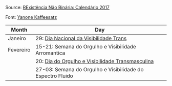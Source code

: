 Source: [RExistência Não Binária: Calendário 2017](https://www.facebook.com/RexistenciaNaoBinaria/photos/a.487253414998873.1073741890.375864172804465/487258664998348/)

Font: [Yanone Kaffeesatz](https://fonts.google.com/specimen/Yanone+Kaffeesatz)

 Month | Day |
-------|-----|
 Janeiro   | 29: [Dia Nacional da Visibilidade Trans](https://catracalivre.com.br/geral/cidadania/indicacao/dia-da-visibilidade-trans-pelo-fim-da-violencia-contra-trans-e-travestis/)
 Fevereiro | 15-21: Semana do Orgulho e Visibilidade Arromantica
           | 20: [Dia do Orgulho e Visibilidade Transmasculina](http://transfeminismo.com/20-fev-luta-e-resistencia-de-homens-trans-e-pessoas-transmasculinas/)
           | 27-03: Semana do Orgulho e Visibilidade do Espectro Fluido
